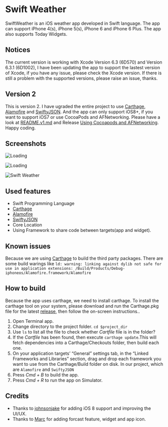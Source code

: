 Swift Weather
============

SwiftWeather is an iOS weather app developed in Swift language. The app can support iPhone 4(s), iPhone 5(s), iPhone 6 and iPhone 6 Plus. The app also supports Today Widgets.

## Notices
The current version is working with Xcode Version 6.3 (6D570) and Version 6.3.1 (6D1002), I have been updating the app to support the lastest version of Xcode, if you have any issue, please check the Xcode version. If there is still a problem with the supported versions, please raise an issue, thanks. 

## Version 2
This is version 2. I have ugraded the entire project to use [Carthage](https://github.com/Carthage/Carthage), [Alamofire](https://github.com/Alamofire/Alamofire) and [SwiftyJSON](https://github.com/SwiftyJSON/SwiftyJSON). And the app can only support iOS8+, if you want to support iOS7 or use CocoaPods and AFNetworking. Please have a look at [README.v1.md](https://github.com/JakeLin/SwiftWeather/blob/master/README.v1.md) and Release [Using Cocoapods and AFNetworking](https://github.com/JakeLin/SwiftWeather/releases/tag/V1). Happy coding.

## Screenshots
![Loading](https://raw.githubusercontent.com/JakeLin/SwiftWeather/master/screenshots/loading-33.png)

![Loading](https://raw.githubusercontent.com/JakeLin/SwiftWeather/master/screenshots/6-Today-smallsize.png)

![Swift Weather](https://raw.githubusercontent.com/JakeLin/SwiftWeather/master/screenshots/6-smallsize.png)

 
## Used features
* Swift Programming Language
* [Carthage](https://github.com/Carthage/Carthage)
* [Alamofire](https://github.com/Alamofire/Alamofire)
* [SwiftyJSON](https://github.com/SwiftyJSON/SwiftyJSON)
* Core Location
* Using Framework to share code between targets(app and widget).


## Known issues
Because we are using [Carthage](https://github.com/Carthage/Carthage) to build the third party packages. There are some build warings like `ld: warning: linking against dylib not safe for use in application extensions: /Build/Products/Debug-iphoneos/Alamofire.framework/Alamofire`

## How to build
Because the app uses carthage, we need to install carthage. To install the carthage tool on your system, please download and run the Carthage.pkg file for the latest [release](https://github.com/Carthage/Carthage/releases), then follow the on-screen instructions..

1. Open Terminal app.
2. Change directory to the project folder. `cd $project_dir`
3. Use `ls` to list all the file to check whether *Cartfile* file is in the folder? 
4. If the *Cartfile* has been found, then execute `carthage update`.This will fetch dependencies into a Carthage/Checkouts folder, then build each one.
5. On your application targets’ “General” settings tab, in the “Linked Frameworks and Libraries” section, drag and drop each framework you want to use from the Carthage/Build folder on disk. In our project, which are `Alamofire` and `SwiftyJSON`
7. Press *Cmd + B* to build the app.
8. Press *Cmd + R* to run the app on Simulator.

## Credits
* Thanks to [johnsonjake](https://github.com/johnsonjake) for adding iOS 8 support and improving the UI/UX.
* Thanks to [Marc](https://github.com/gizmou) for adding forcast feature, widget and app icon.
